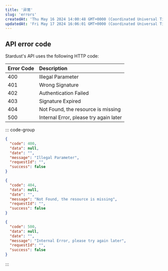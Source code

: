 ```yaml
---
title: '异常'
slug: 'errors'
createdAt: 'Thu May 16 2024 14:00:48 GMT+0000 (Coordinated Universal Time)'
updatedAt: 'Fri May 17 2024 16:06:01 GMT+0000 (Coordinated Universal Time)'
---
```


## API error code

Stardust's API uses the following HTTP code:

| Error Code | Description                            |
| :--------- | :------------------------------------- |
| 400        | Illegal Parameter                      |
| 401        | Wrong Signature                        |
| 402        | Authentication Failed                  |
| 403        | Signature Expired                      |
| 404        | Not Found, the resource is missing     |
| 500        | Internal Error, please try again later |

::: code-group

```json [400 Example]
{
  "code": 400,
  "data": null,
  "date": "",
  "message": "Illegal Parameter",
  "requestId": "",
  "success": false
}
```

```json [404 Example]
{
  "code": 404,
  "data": null,
  "date": "",
  "message": "Not Found, the resource is missing",
  "requestId": "",
  "success": false
}
```

```json [500 Example]
{
  "code": 500,
  "data": null,
  "date": "",
  "message": "Internal Error, please try again later",
  "requestId": "",
  "success": false
}
```

:::
